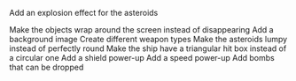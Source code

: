 <!-- Add a scoring system -->
<!-- Implement multiple lives and respawning -->
Add an explosion effect for the asteroids
<!-- Add acceleration to the player movement -->
Make the objects wrap around the screen instead of disappearing
Add a background image
Create different weapon types
Make the asteroids lumpy instead of perfectly round
Make the ship have a triangular hit box instead of a circular one
Add a shield power-up
Add a speed power-up
Add bombs that can be dropped